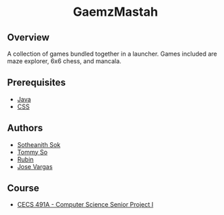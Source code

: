 <h1 align="center" style="border: none">GaemzMastah</h1>

## Overview
A collection of games bundled together in a launcher. Games included are maze explorer, 6x6 chess, and mancala.

## Prerequisites
 - [Java](https://www.oracle.com/java/technologies/javase/javase-jdk8-downloads.html)
 - [CSS](https://www.w3schools.com/css/)
 
## Authors
 - [Sotheanith Sok](https://github.com/sotheanith-sok)
 - [Tommy So](https://github.com/tommy8492nd)
 - [Rubin](https://github.com/rub3z)
 - [Jose Vargas](https://github.com/jvargas7130)

## Course
 - [CECS 491A - Computer Science Senior Project I](http://catalog.csulb.edu/preview_course_nopop.php?catoid=5&coid=40089)
